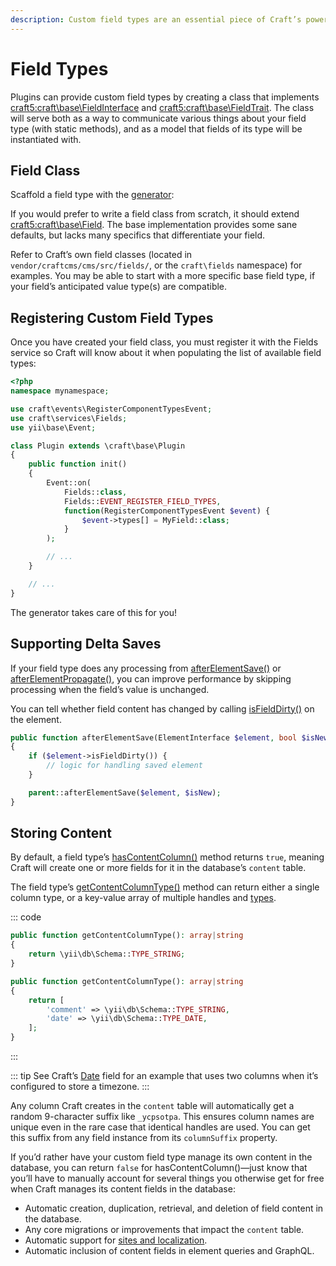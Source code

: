 ```yaml
---
description: Custom field types are an essential piece of Craft’s powerful content modeling toolkit.
---
```


# Field Types

Plugins can provide custom field types by creating a class that implements <craft5:craft\base\FieldInterface> and <craft5:craft\base\FieldTrait>. The class will serve both as a way to communicate various things about your field type (with static methods), and as a model that fields of its type will be instantiated with.

## Field Class

Scaffold a field type with the [generator](generator.md):

<Generator component="field-type" plugin="my-plugin" />

If you would prefer to write a field class from scratch, it should extend <craft5:craft\base\Field>. The base implementation provides some sane defaults, but lacks many specifics that differentiate your field.

Refer to Craft’s own field classes (located in `vendor/craftcms/cms/src/fields/`, or the `craft\fields` namespace) for examples. You may be able to start with a more specific base field type, if your field’s anticipated value type(s) are compatible.

## Registering Custom Field Types

Once you have created your field class, you must register it with the Fields service so Craft will know about it when populating the list of available field types:

```php
<?php
namespace mynamespace;

use craft\events\RegisterComponentTypesEvent;
use craft\services\Fields;
use yii\base\Event;

class Plugin extends \craft\base\Plugin
{
    public function init()
    {
        Event::on(
            Fields::class,
            Fields::EVENT_REGISTER_FIELD_TYPES,
            function(RegisterComponentTypesEvent $event) {
                $event->types[] = MyField::class;
            }
        );

        // ...
    }

    // ...
}
```

The generator takes care of this for you!

## Supporting Delta Saves

If your field type does any processing from [afterElementSave()](<craft5:craft\base\FieldInterface::afterElementSave()>) or [afterElementPropagate()](<craft5:craft\base\FieldInterface::afterElementPropagate()>), you can improve performance by skipping processing when the field’s value is unchanged.

You can tell whether field content has changed by calling [isFieldDirty()](<craft5:craft\base\ElementInterface::isFieldDirty()>) on the element.

```php
public function afterElementSave(ElementInterface $element, bool $isNew): void
{
    if ($element->isFieldDirty()) {
        // logic for handling saved element
    }

    parent::afterElementSave($element, $isNew);
}
```

## Storing Content

By default, a field type’s [hasContentColumn()](craft5:craft\base\Field::hasContentColumn()) method returns `true`, meaning Craft will create one or more fields for it in the database’s `content` table.

The field type’s [getContentColumnType()](craft5:craft\base\Field::getContentColumnType()) method can return either a single column type, or a key-value array of multiple handles and [types](yii2:yii\db\Schema#constants).

::: code
```php Single Column
public function getContentColumnType(): array|string
{
    return \yii\db\Schema::TYPE_STRING;
}
```
```php Multiple Columns
public function getContentColumnType(): array|string
{
    return [
        'comment' => \yii\db\Schema::TYPE_STRING,
        'date' => \yii\db\Schema::TYPE_DATE,
    ];
}
```
:::

::: tip
See Craft’s [Date](craft5:craft\fields\Date) field for an example that uses two columns when it’s configured to store a timezone.
:::

Any column Craft creates in the `content` table will automatically get a random 9-character suffix like `_ycpsotpa`. This ensures column names are unique even in the rare case that identical handles are used. You can get this suffix from any field instance from its `columnSuffix` property.

If you’d rather have your custom field type manage its own content in the database, you can return `false` for hasContentColumn()—just know that you’ll have to manually account for several things you otherwise get for free when Craft manages its content fields in the database:

- Automatic creation, duplication, retrieval, and deletion of field content in the database.
- Any core migrations or improvements that impact the `content` table.
- Automatic support for [sites and localization](../system/sites.md).
- Automatic inclusion of content fields in element queries and GraphQL.


